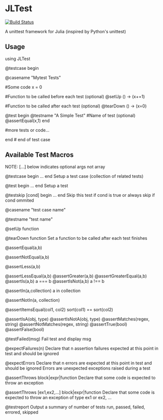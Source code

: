 # JLTest

[![Build Status](https://travis-ci.org/smangano/JLTest.jl.svg?branch=master)](https://travis-ci.org/smangano/JLTest.jl)

A unittest framework for Julia (inspired by Python's unittest)

## Usage
using JLTest

@testcase begin

  @casename "Mytest Tests"

  #Some code
  x = 0

  #Function to be called before each test (optional)
  @setUp () -> (x+=1)

  #Function to be called after each test (optional)
  @tearDown () -> (x=0)

  @test begin
    @testname "A Simple Test" #Name of test (optional)
    @assertEqual(x,1)
  end

  #more tests or code...

end # end of test case

## Available Test Macros
NOTE: [...] below indicates optional args not array

@testcase begin ... end 
Setup a test case (collection of related tests)

@test begin ... end
Setup a test

@testskip [cond] begin ... end
Skip this test if cond is true or always skip if cond ommited

@casename "test case name"

@testname "test name"

@setUp function

@tearDown function
Set a function to be called after each test finishes

@assertEqual(a,b)

@assertNotEqual(a,b)

@assertLess(a,b)

@assertLessEqual(a,b)
@assertGreater(a,b)
@assertGreaterEqual(a,b)
@assertIs(a,b)
a === b
@assertIsNot(a,b)
a !== b

@assertIn(a,collection)
a in collection

@assertNotIn(a, collection)

@assertItemsEqual(col1, col2)
sort(col1) == sort(col2)

@assertIsA(obj, type)
@assertIsNotA(obj, type)
@assertMatches(regex, string)
@assertNotMatches(regex, string)
@assertTrue(bool)
@assertFalse(bool)

@testFailed(msg)
Fail test and display msg

@expectFailures(n)
Declare that n assertion failures expected at this point in test and should be ignored

@expectErrors
Declare that n errors are expected at this point in test and should be ignored
Errors are unexpected exceptions raised during a test

@assertThrows block|expr|function
Declare that some code is expected to throw an exception

@assertThrows [ex1,ex2,...] block|expr|function
Declare that some code is expected to throw an exception of type ex1 or ex2, ...

@testreport
Output a summary of number of tests run, passed, failed, errored, skipped

